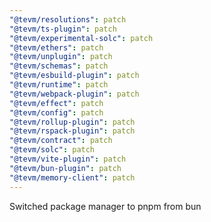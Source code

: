 ```yaml
---
"@tevm/resolutions": patch
"@tevm/ts-plugin": patch
"@tevm/experimental-solc": patch
"@tevm/ethers": patch
"@tevm/unplugin": patch
"@tevm/schemas": patch
"@tevm/esbuild-plugin": patch
"@tevm/runtime": patch
"@tevm/webpack-plugin": patch
"@tevm/effect": patch
"@tevm/config": patch
"@tevm/rollup-plugin": patch
"@tevm/rspack-plugin": patch
"@tevm/contract": patch
"@tevm/solc": patch
"@tevm/vite-plugin": patch
"@tevm/bun-plugin": patch
"@tevm/memory-client": patch
---
```


Switched package manager to pnpm from bun

